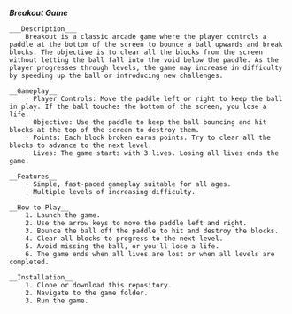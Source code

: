 
___Breakout Game___

    ___Description___
        Breakout is a classic arcade game where the player controls a paddle at the bottom of the screen to bounce a ball upwards and break blocks. The objective is to clear all the blocks from the screen without letting the ball fall into the void below the paddle. As the player progresses through levels, the game may increase in difficulty by speeding up the ball or introducing new challenges.

    __Gameplay__
        · Player Controls: Move the paddle left or right to keep the ball in play. If the ball touches the bottom of the screen, you lose a life.
        · Objective: Use the paddle to keep the ball bouncing and hit blocks at the top of the screen to destroy them.
        · Points: Each block broken earns points. Try to clear all the blocks to advance to the next level.
        · Lives: The game starts with 3 lives. Losing all lives ends the game.

    __Features__
        · Simple, fast-paced gameplay suitable for all ages.
        · Multiple levels of increasing difficulty.

    __How to Play__
        1. Launch the game.
        2. Use the arrow keys to move the paddle left and right.
        3. Bounce the ball off the paddle to hit and destroy the blocks.
        4. Clear all blocks to progress to the next level.
        5. Avoid missing the ball, or you'll lose a life.
        6. The game ends when all lives are lost or when all levels are completed.
        
    __Installation__
        1. Clone or download this repository.
        2. Navigate to the game folder.
        3. Run the game.